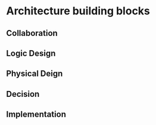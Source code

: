 # Architecture building blocks

## Collaboration

## Logic Design

## Physical Deign

## Decision

## Implementation

